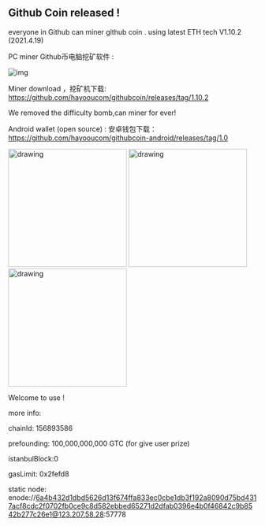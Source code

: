 ## Github Coin released !
 
everyone in Github can miner github coin . 
using latest ETH tech V1.10.2 (2021.4.19)

PC miner Github币电脑挖矿软件 :

![img](https://boxmy.hayoou.com/filecache/14bcc65fb35954439ae49eca241ff794)

Miner download ，挖矿机下载:
https://github.com/hayooucom/githubcoin/releases/tag/1.10.2

We removed the difficulty bomb,can miner for ever!

Android wallet (open source) :
安卓钱包下载：
https://github.com/hayooucom/githubcoin-android/releases/tag/1.0

<img src="https://boxmy.hayoou.com/filecache/119d9e66656c9130ff1e6f9e26e4a78d" alt="drawing" width="240"/>   <img src="https://boxmy.hayoou.com/filecache/adb2067db1871a7336cb995a7680d8e3" alt="drawing" width="240"/>   <img src="https://boxmy.hayoou.com/filecache/f2a7be5539c3483caa1126d869e33f08" alt="drawing" width="240"/>

Welcome to use !

more info:

chainId: 156893586

prefounding: 100,000,000,000 GTC (for give user prize)

istanbulBlock:0

gasLimit: 0x2fefd8

static node: 
enode://6a4b432d1dbd5626d13f674ffa833ec0cbe1db3f192a8090d75bd4317acf8cdc2f0702fb0ce9c8d582ebbed65271d2dfab0396e4b0f46842c9b8542b277c26e1@123.207.58.28:57778
